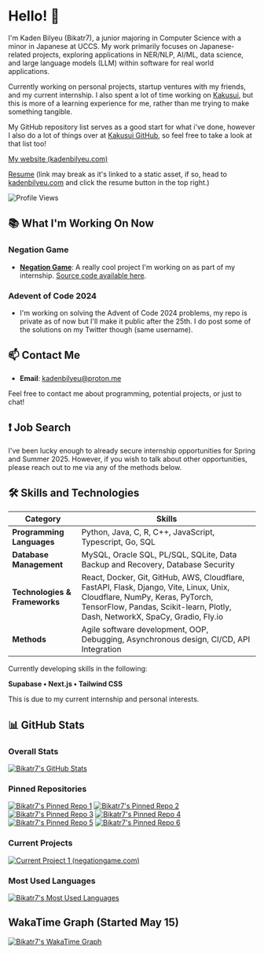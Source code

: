 # Hello! 👋

I'm Kaden Bilyeu (Bikatr7), a junior majoring in Computer Science with a minor in Japanese at UCCS. My work primarily focuses on Japanese-related projects, exploring applications in NER/NLP, AI/ML, data science, and large language models (LLM) within software for real world applications.

Currently working on personal projects, startup ventures with my friends, and my current internship. I also spent a lot of time working on [Kakusui](https://kakusui.org), but this is more of a learning experience for me, rather than me trying to make something tangible.

My GitHub repository list serves as a good start for what i've done, however I also do a lot of things over at [Kakusui GitHub](https://github.com/Kakusui), so feel free to take a look at that list too!

[My website (kadenbilyeu.com)](https://kadenbilyeu.com)

[Resume](https://kadenbilyeu.com/assets/Kaden_Truett_Bilyeu_Resume_December_2024-DlzflmyA.pdf) (link may break as it's linked to a static asset, if so, head to [kadenbilyeu.com](https://kadenbilyeu.com) and click the resume button in the top right.)

![Profile Views](https://komarev.com/ghpvc/?username=Bikatr7&style=flat-square)

## 📚 What I'm Working On Now

### **Negation Game**
- **[Negation Game](https://negationgame.com)**: A really cool project I'm working on as part of my internship. [Source code available here](https://github.com/network-goods-institute/negation-game).

### **Adevent of Code 2024**
- I'm working on solving the Advent of Code 2024 problems, my repo is private as of now but I'll make it public after the 25th. I do post some of the solutions on my Twitter though (same username).

## 📫 Contact Me

- **Email**: [kadenbilyeu@proton.me](mailto:kadenbilyeu@proton.me)

Feel free to contact me about programming, potential projects, or just to chat!

## ❗ Job Search

I've been lucky enough to already secure internship opportunities for Spring and Summer 2025. However, if you wish to talk about other opportunities, please reach out to me via any of the methods below.

## 🛠️ Skills and Technologies

| Category                   | Skills                                                                                             |
|----------------------------|---------------------------------------------------------------------------------------------------|
| **Programming Languages**  | Python, Java, C, R, C++, JavaScript, Typescript, Go, SQL                                           |
| **Database Management**    | MySQL, Oracle SQL, PL/SQL, SQLite, Data Backup and Recovery, Database Security                     |
| **Technologies & Frameworks** | React, Docker, Git, GitHub, AWS, Cloudflare, FastAPI, Flask, Django, Vite, Linux, Unix, Cloudflare, NumPy, Keras, PyTorch, TensorFlow, Pandas, Scikit-learn, Plotly, Dash, NetworkX, SpaCy, Gradio, Fly.io |
| **Methods**                | Agile software development, OOP, Debugging, Asynchronous design, CI/CD, API Integration            |


Currently developing skills in the following:

**Supabase • Next.js • Tailwind CSS**

This is due to my current internship and personal interests.

## 📊 GitHub Stats

### Overall Stats

[![Bikatr7's GitHub Stats](https://github-readme-stats.vercel.app/api?username=bikatr7&show_icons=true&theme=highcontrast)](https://github.com/bikatr7)

### Pinned Repositories

[![Bikatr7's Pinned Repo 1](https://github-readme-stats.vercel.app/api/pin/?username=bikatr7&repo=kudasai&show_owner=True&theme=highcontrast)](https://github.com/Bikatr7/Kudasai)
[![Bikatr7's Pinned Repo 2](https://github-readme-stats.vercel.app/api/pin/?username=bikatr7&repo=easytl&show_owner=True&theme=highcontrast)](https://github.com/Bikatr7/EasyTL)
[![Bikatr7's Pinned Repo 3](https://github-readme-stats.vercel.app/api/pin/?username=bikatr7&repo=kairyou&show_owner=True&theme=highcontrast)](https://github.com/Bikatr7/Kairyou)
[![Bikatr7's Pinned Repo 4](https://github-readme-stats.vercel.app/api/pin/?username=bikatr7&repo=seisen&show_owner=True&theme=highcontrast)](https://github.com/Bikatr7/Seisen)
[![Bikatr7's Pinned Repo 5](https://github-readme-stats.vercel.app/api/pin/?username=bikatr7&repo=kadenbilyeu.com&show_owner=True&theme=highcontrast)](https://github.com/Bikatr7/kadenbilyeu.com)
[![Bikatr7's Pinned Repo 6](https://github-readme-stats.vercel.app/api/pin/?username=kakusui&repo=kakusui-org&show_owner=True&theme=highcontrast)](https://github.com/Kakusui/kakusui-org)

### Current Projects

[![Current Project 1 (negationgame.com)](https://github-readme-stats.vercel.app/api/pin/?username=network-goods-institute&repo=negation-game&show_owner=True&theme=highcontrast)](https://github.com/network-goods-institute/negation-game)

### Most Used Languages

[![Bikatr7's Most Used Languages](https://github-readme-stats.vercel.app/api/top-langs/?username=bikatr7&size_weight=0.25&count_weight=0.5&layout=donut&theme=highcontrast&langs_count=8)](https://github.com/bikatr7)

## WakaTime Graph (Started May 15)

[![Bikatr7's WakaTime Graph](https://github-readme-stats.vercel.app/api/wakatime?username=Bikatr7&theme=highcontrast&layout=compact)](https://wakatime.com/@Bikatr7)
